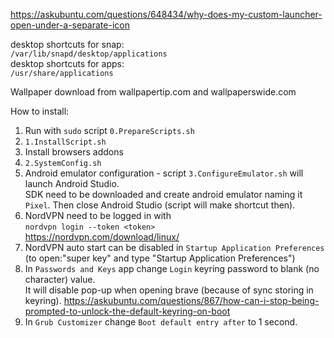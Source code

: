 https://askubuntu.com/questions/648434/why-does-my-custom-launcher-open-under-a-separate-icon

desktop shortcuts for snap:  
```/var/lib/snapd/desktop/applications```  
desktop shortcuts for apps:  
```/usr/share/applications```


Wallpaper download from wallpapertip.com and wallpaperswide.com


How to install:
1. Run with `sudo` script `0.PrepareScripts.sh`
2. `1.InstallScript.sh`
3. Install browsers addons
4. `2.SystemConfig.sh`
5. Android emulator configuration - script `3.ConfigureEmulator.sh` will launch Android Studio.  
   SDK need to be downloaded and create android emulator naming it `Pixel`.
   Then close Android Studio (script will make shortcut then). 
6. NordVPN need to be logged in with  
   ```nordvpn login --token <token>```  
   https://nordvpn.com/download/linux/
7. NordVPN auto start can be disabled in `Startup Application Preferences`  
   (to open:"super key" and type "Startup Application Preferences")
8. In `Passwords and Keys` app change `Login` keyring password to blank (no character) value.  
   It will disable pop-up when opening brave (because of sync storing in keyring).
   https://askubuntu.com/questions/867/how-can-i-stop-being-prompted-to-unlock-the-default-keyring-on-boot
9. In `Grub Customizer` change `Boot default entry after` to 1 second.
